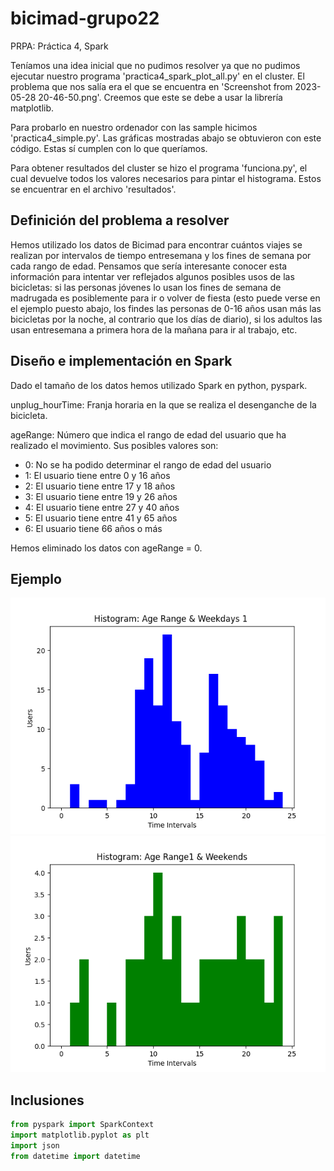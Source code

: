 # bicimad-grupo22
PRPA: Práctica 4, Spark

Teníamos una idea inicial que no pudimos resolver ya que no pudimos ejecutar nuestro programa 'practica4_spark_plot_all.py' en el cluster. El problema que nos salía era el que se encuentra en 'Screenshot from 2023-05-28 20-46-50.png'. Creemos que este se debe a usar la librería matplotlib.

Para probarlo en nuestro ordenador con las sample hicimos 'practica4_simple.py'. Las gráficas mostradas abajo se obtuvieron con este código. Estas sí cumplen con lo que queríamos.

Para obtener resultados del cluster se hizo el programa 'funciona.py', el cual devuelve todos los valores necesarios para pintar el histograma. Estos se encuentrar en el archivo 'resultados'.

## Definición del problema a resolver
Hemos utilizado los datos de Bicimad para encontrar cuántos viajes se realizan por intervalos de tiempo entresemana y los fines de semana por cada rango de edad. Pensamos que sería interesante conocer esta información para intentar ver reflejados algunos posibles usos de las bicicletas: si las personas jóvenes lo usan los fines de semana de madrugada es posiblemente para ir o volver de fiesta (esto puede verse en el ejemplo puesto abajo, los findes las personas de 0-16 años usan más las bicicletas por la noche, al contrario que los días de diario), si los adultos las usan entresemana a primera hora de la mañana para ir al trabajo, etc.

## Diseño e implementación en Spark
Dado el tamaño de los datos hemos utilizado Spark en python, pyspark. 

unplug_hourTime: Franja horaria en la que se realiza el desenganche de la bicicleta. 

ageRange: Número que indica el rango de edad del usuario que ha realizado el movimiento. Sus posibles valores son:
- 0: No se ha podido determinar el rango de edad del usuario
- 1: El usuario tiene entre 0 y 16 años
- 2: El usuario tiene entre 17 y 18 años
- 3: El usuario tiene entre 19 y 26 años
- 4: El usuario tiene entre 27 y 40 años
- 5: El usuario tiene entre 41 y 65 años
- 6: El usuario tiene 66 años o más 

Hemos eliminado los datos con ageRange = 0.
## Ejemplo
![Histograma](histo_weekdays_1.png)
![Histograma](histo_weekends_1.png)


## Inclusiones
```python
from pyspark import SparkContext
import matplotlib.pyplot as plt
import json
from datetime import datetime
```

